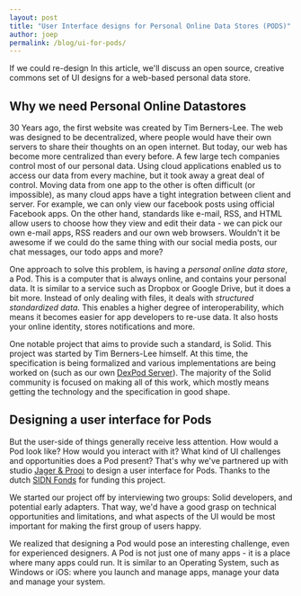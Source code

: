 ```yaml
---
layout: post
title: "User Interface designs for Personal Online Data Stores (PODS)"
author: joep
permalink: /blog/ui-for-pods/
---
```


If we could re-design
In this article, we'll discuss an open source, creative commons set of UI designs for a web-based personal data store.

## Why we need Personal Online Datastores

30 Years ago, the first website was created by Tim Berners-Lee.
The web was designed to be decentralized, where people would have their own servers to share their thoughts on an open internet.
But today, our web has become more centralized than every before.
A few large tech companies control most of our personal data.
Using cloud applications enabled us to access our data from every machine, but it took away a great deal of control.
Moving data from one app to the other is often difficult (or impossible), as many cloud apps have a tight integration between client and server.
For example, we can only view our facebook posts using official Facebook apps.
On the other hand, standards like e-mail, RSS, and HTML allow users to choose how they view and edit their data - we can pick our own e-mail apps, RSS readers and our own web browsers.
Wouldn't it be awesome if we could do the same thing with our social media posts, our chat messages, our todo apps and more?

One approach to solve this problem, is having a _personal online data store_, a Pod.
This is a computer that is always online, and contains your personal data.
It is similar to a service such as Dropbox or Google Drive, but it does a bit more.
Instead of only dealing with files, it deals with _structured standardized data_.
This enables a higher degree of interoperability, which means it becomes easier for app developers to re-use data.
It also hosts your online identity, stores notifications and more.

One notable project that aims to provide such a standard, is Solid.
This project was started by Tim Berners-Lee himself.
At this time, the specification is being formalized and various implementations are being worked on (such as our own [DexPod Server](https://gitlab.com/ontola/dexpod)).
The majority of the Solid community is focused on making all of this work, which mostly means getting the technology and the specification in good shape.

## Designing a user interface for Pods

But the user-side of things generally receive less attention.
How would a Pod look like? How would you interact with it? What kind of UI challenges and opportunities does a Pod present?
That's why we've partnered up with studio [Jager & Prooi](https://jagerenprooi.nl/) to design a user interface for Pods.
Thanks to the dutch [SIDN Fonds](https://www.sidnfonds.nl/nieuws/techneuten-en-ontwerpers-bundelen-krachten-8-projecten-van-start) for funding this project.

We started our project off by interviewing two groups: Solid developers, and potential early adapters.
That way, we'd have a good grasp on technical opportunities and limitations, and what aspects of the UI would be most important for making the first group of users happy.

We realized that designing a Pod would pose an interesting challenge, even for experienced designers.
A Pod is not just one of many apps - it is a place where many apps could run.
It is similar to an Operating System, such as Windows or iOS: where you launch and manage apps, manage your data and manage your system.
